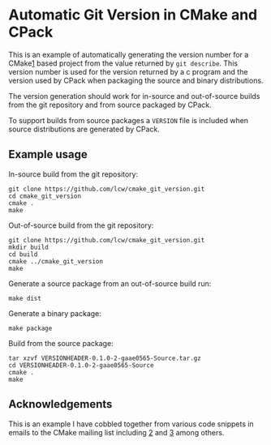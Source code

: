 # Automatic Git Version in CMake and CPack

This is an example of automatically generating the version number for a
CMake[1] based project from the value returned by `git describe`.  This
version number is used for the version returned by a c program and
the version used by CPack when packaging the source and binary
distributions.

The version generation should work for in-source and out-of-source builds
from the git repository and from source packaged by CPack.

To support builds from source packages a `VERSION` file is included when
source distributions are generated by CPack.

## Example usage

In-source build from the git repository:

    git clone https://github.com/lcw/cmake_git_version.git
    cd cmake_git_version
    cmake .
    make

Out-of-source build from the git repository:

    git clone https://github.com/lcw/cmake_git_version.git
    mkdir build
    cd build
    cmake ../cmake_git_version
    make

Generate a source package from an out-of-source build run:

    make dist

Generate a binary package:

    make package

Build from the source package:

    tar xzvf VERSIONHEADER-0.1.0-2-gaae0565-Source.tar.gz
    cd VERSIONHEADER-0.1.0-2-gaae0565-Source
    cmake .
    make

## Acknowledgements

This is an example I have cobbled together from various code snippets in
emails to the CMake mailing list including [2] and [3] among others.

[1]: http://www.cmake.org/
[2]: http://www.cmake.org/pipermail/cmake/2010-July/038015.html
[3]: http://www.cmake.org/pipermail/cmake/2011-January/041870.html
